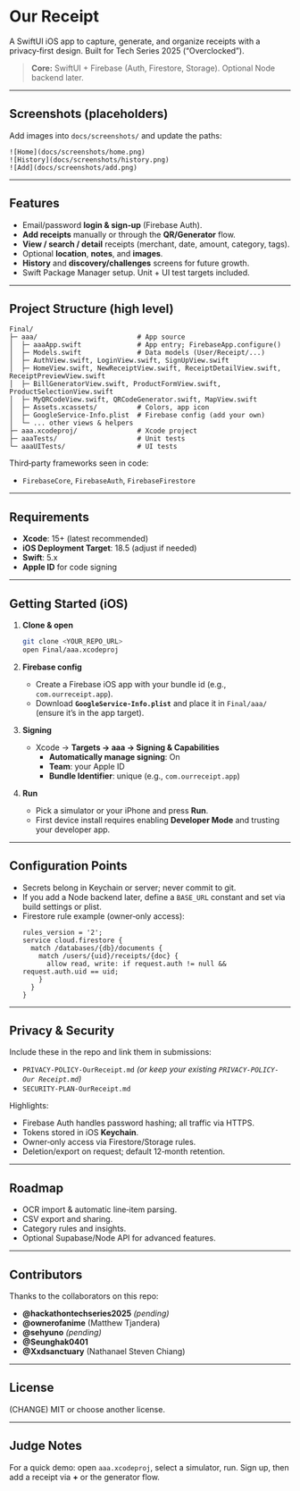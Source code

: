 # Our Receipt

A SwiftUI iOS app to capture, generate, and organize receipts with a privacy‑first design. Built for Tech Series 2025 (“Overclocked”).

> **Core:** SwiftUI + Firebase (Auth, Firestore, Storage). Optional Node backend later.

---

## Screenshots (placeholders)
Add images into `docs/screenshots/` and update the paths:
```
![Home](docs/screenshots/home.png)
![History](docs/screenshots/history.png)
![Add](docs/screenshots/add.png)
```

---

## Features
- Email/password **login & sign‑up** (Firebase Auth).
- **Add receipts** manually or through the **QR/Generator** flow.
- **View / search / detail** receipts (merchant, date, amount, category, tags).
- Optional **location**, **notes**, and **images**.
- **History** and **discovery/challenges** screens for future growth.
- Swift Package Manager setup. Unit + UI test targets included.

---

## Project Structure (high level)
```
Final/
├─ aaa/                         # App source
│  ├─ aaaApp.swift              # App entry; FirebaseApp.configure()
│  ├─ Models.swift              # Data models (User/Receipt/...)
│  ├─ AuthView.swift, LoginView.swift, SignUpView.swift
│  ├─ HomeView.swift, NewReceiptView.swift, ReceiptDetailView.swift, ReceiptPreviewView.swift
│  ├─ BillGeneratorView.swift, ProductFormView.swift, ProductSelectionView.swift
│  ├─ MyQRCodeView.swift, QRCodeGenerator.swift, MapView.swift
│  ├─ Assets.xcassets/          # Colors, app icon
│  ├─ GoogleService-Info.plist  # Firebase config (add your own)
│  └─ ... other views & helpers
├─ aaa.xcodeproj/               # Xcode project
├─ aaaTests/                    # Unit tests
└─ aaaUITests/                  # UI tests
```

Third‑party frameworks seen in code:
- `FirebaseCore`, `FirebaseAuth`, `FirebaseFirestore`

---

## Requirements
- **Xcode**: 15+ (latest recommended)
- **iOS Deployment Target**: 18.5 (adjust if needed)
- **Swift**: 5.x
- **Apple ID** for code signing

---

## Getting Started (iOS)

1. **Clone & open**
   ```bash
   git clone <YOUR_REPO_URL>
   open Final/aaa.xcodeproj
   ```

2. **Firebase config**
   - Create a Firebase iOS app with your bundle id (e.g., `com.ourreceipt.app`).  
   - Download **`GoogleService-Info.plist`** and place it in `Final/aaa/` (ensure it’s in the app target).

3. **Signing**
   - Xcode → **Targets → aaa → Signing & Capabilities**
     - **Automatically manage signing**: On
     - **Team**: your Apple ID
     - **Bundle Identifier**: unique (e.g., `com.ourreceipt.app`)

4. **Run**
   - Pick a simulator or your iPhone and press **Run**.  
   - First device install requires enabling **Developer Mode** and trusting your developer app.

---

## Configuration Points
- Secrets belong in Keychain or server; never commit to git.
- If you add a Node backend later, define a `BASE_URL` constant and set via build settings or plist.
- Firestore rule example (owner‑only access):
  ```
  rules_version = '2';
  service cloud.firestore {
    match /databases/{db}/documents {
      match /users/{uid}/receipts/{doc} {
        allow read, write: if request.auth != null && request.auth.uid == uid;
      }
    }
  }
  ```

---

## Privacy & Security
Include these in the repo and link them in submissions:
- `PRIVACY-POLICY-OurReceipt.md`  *(or keep your existing `PRIVACY-POLICY-Our Receipt.md`)*
- `SECURITY-PLAN-OurReceipt.md`

Highlights:
- Firebase Auth handles password hashing; all traffic via HTTPS.
- Tokens stored in iOS **Keychain**.
- Owner‑only access via Firestore/Storage rules.
- Deletion/export on request; default 12‑month retention.

---

## Roadmap
- OCR import & automatic line‑item parsing.
- CSV export and sharing.
- Category rules and insights.
- Optional Supabase/Node API for advanced features.

---

## Contributors
Thanks to the collaborators on this repo:
- **@hackathontechseries2025** *(pending)*
- **@ownerofanime** (Matthew Tjandera)
- **@sehyuno** *(pending)*
- **@Seunghak0401**
- **@Xxdsanctuary** (Nathanael Steven Chiang)

---

## License
(CHANGE) MIT or choose another license.

---

## Judge Notes
For a quick demo: open `aaa.xcodeproj`, select a simulator, run. Sign up, then add a receipt via **+** or the generator flow.